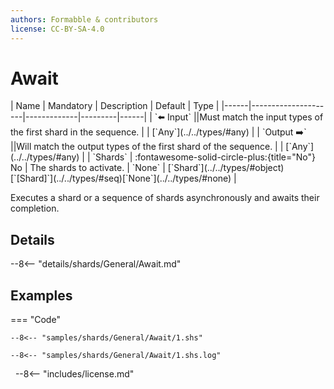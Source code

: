 ```yaml
---
authors: Formabble & contributors
license: CC-BY-SA-4.0
---
```



# Await

<div class="sh-parameters" markdown="1">
| Name | Mandatory | Description | Default | Type |
|------|---------------------|-------------|---------|------|
| `⬅️ Input` ||Must match the input types of the first shard in the sequence. | | [`Any`](../../types/#any) |
| `Output ➡️` ||Will match the output types of the first shard of the sequence. | | [`Any`](../../types/#any) |
| `Shards` | :fontawesome-solid-circle-plus:{title="No"} No  | The shards to activate. | `None` | [`Shard`](../../types/#object)[`[Shard]`](../../types/#seq)[`None`](../../types/#none) |

</div>

Executes a shard or a sequence of shards asynchronously and awaits their completion.

## Details

--8<-- "details/shards/General/Await.md"


## Examples

=== "Code"

  ```x86asm linenums="1"
  --8<-- "samples/shards/General/Await/1.shs"
  ```

  ```
  --8<-- "samples/shards/General/Await/1.shs.log"
  ```
&nbsp;
--8<-- "includes/license.md"

